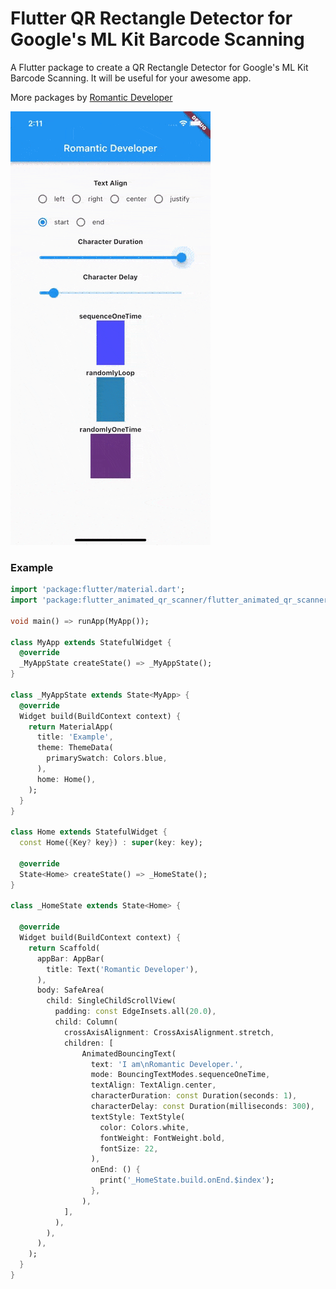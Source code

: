 # Flutter QR Rectangle Detector for Google's ML Kit Barcode Scanning

A Flutter package to create a QR Rectangle Detector for Google's ML Kit Barcode Scanning. It will be useful for your awesome app.

More packages by [Romantic Developer](https://pub.dev/publishers/romanticdeveloper.com/packages)

![Demo](./demo.gif)

### Example

```dart
import 'package:flutter/material.dart';
import 'package:flutter_animated_qr_scanner/flutter_animated_qr_scanner.dart';

void main() => runApp(MyApp());

class MyApp extends StatefulWidget {
  @override
  _MyAppState createState() => _MyAppState();
}

class _MyAppState extends State<MyApp> {
  @override
  Widget build(BuildContext context) {
    return MaterialApp(
      title: 'Example',
      theme: ThemeData(
        primarySwatch: Colors.blue,
      ),
      home: Home(),
    );
  }
}

class Home extends StatefulWidget {
  const Home({Key? key}) : super(key: key);

  @override
  State<Home> createState() => _HomeState();
}

class _HomeState extends State<Home> {
  
  @override
  Widget build(BuildContext context) {
    return Scaffold(
      appBar: AppBar(
        title: Text('Romantic Developer'),
      ),
      body: SafeArea(
        child: SingleChildScrollView(
          padding: const EdgeInsets.all(20.0),
          child: Column(
            crossAxisAlignment: CrossAxisAlignment.stretch,
            children: [
                AnimatedBouncingText(
                  text: 'I am\nRomantic Developer.',
                  mode: BouncingTextModes.sequenceOneTime,
                  textAlign: TextAlign.center,
                  characterDuration: const Duration(seconds: 1),
                  characterDelay: const Duration(milliseconds: 300),
                  textStyle: TextStyle(
                    color: Colors.white,
                    fontWeight: FontWeight.bold,
                    fontSize: 22,
                  ),
                  onEnd: () {
                    print('_HomeState.build.onEnd.$index');
                  },
                ),
            ],
          ),
        ),
      ),
    );
  }
}

```